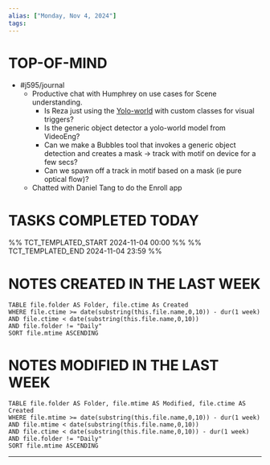 ```yaml
---
alias: ["Monday, Nov 4, 2024"]
tags: 
---
```

# TOP-OF-MIND
- #j595/journal 
	- Productive chat with Humphrey on use cases for Scene understanding. 
		- Is Reza just using the [Yolo-world](https://docs.ultralytics.com/models/yolo-world/#faq) with custom classes for visual triggers?
		- Is the generic object detector a yolo-world model from VideoEng?
		- Can we make a Bubbles tool that invokes a generic object detection and creates a mask -> track with motif on device for a few secs?
		- Can we spawn off a track in motif based on a mask (ie pure optical flow)?
	- Chatted with Daniel Tang to do the Enroll app

# TASKS COMPLETED TODAY
%% TCT_TEMPLATED_START 2024-11-04 00:00 %%
%% TCT_TEMPLATED_END 2024-11-04 23:59 %%


# NOTES CREATED IN THE LAST WEEK
``` dataview
TABLE file.folder AS Folder, file.ctime As Created
WHERE file.ctime >= date(substring(this.file.name,0,10)) - dur(1 week) 
AND file.ctime < date(substring(this.file.name,0,10)) 
AND file.folder != "Daily"
SORT file.mtime ASCENDING
```

# NOTES MODIFIED IN THE LAST WEEK
``` dataview
TABLE file.folder AS Folder, file.mtime AS Modified, file.ctime AS Created
WHERE file.mtime >= date(substring(this.file.name,0,10)) - dur(1 week)
AND file.mtime < date(substring(this.file.name,0,10))
AND file.ctime < date(substring(this.file.name,0,10)) - dur(1 week)
AND file.folder != "Daily"
SORT file.mtime ASCENDING
```
---
